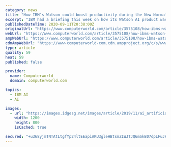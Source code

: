 ```yaml
---
category: news
title: "How IBM’s Watson could boost productivity during the New Normal"
excerpt: "IBM had a briefing this week on how its Watson AI product was used at the U.S. Open and something jumped out at me that could help overtaxed workers get more work done. I’m hearing a lot of complaints about people having to jump into back-to-back ..."
publishedDateTime: 2020-09-11T20:38:00Z
originalUrl: "https://www.computerworld.com/article/3575108/how-ibms-watson-could-boost-productivity-during-the-new-normal.html"
webUrl: "https://www.computerworld.com/article/3575108/how-ibms-watson-could-boost-productivity-during-the-new-normal.html"
ampWebUrl: "https://www.computerworld.com/article/3575108/how-ibms-watson-could-boost-productivity-during-the-new-normal.amp.html"
cdnAmpWebUrl: "https://www-computerworld-com.cdn.ampproject.org/c/s/www.computerworld.com/article/3575108/how-ibms-watson-could-boost-productivity-during-the-new-normal.amp.html"
type: article
quality: 59
heat: 59
published: false

provider:
  name: Computerworld
  domain: computerworld.com

topics:
  - IBM AI
  - AI

images:
  - url: "https://images.idgesg.net/images/article/2019/11/ai_artificial_intelligence_ml_machine_learning_abstract_face_by_kentoh_gettyimages_1042827860-100817767-large.jpg"
    width: 1200
    height: 800
    isCached: true

secured: "+u368yjmTNTAtLtgfYp24ltEEapiAKU3gleHBtsmZIWJTJQ6mSkB07dpLFuJKFlTnoVGt1dKgD7EPJePVceM02j17qEe+gCSZy5585Fd5PctqtFsLs3y8acdcoAowaHm7OU2HO5ejk+4gX4M4MJuM+aMpFF5ewx37R5Smspo1Ogt01hEZIvIp0ZfurGL6uVDUl2lq1g4OR8/4HgA8RtA3NQx89taUcQQcH3+nEbvitWtywN+i1ZJylMxqJO5O1s9VicKA7b6RIWkwYuXhcUkn6PnmDtJ5DhSaGBPqKFlWRcwzQtaH7TAp4tg1pFFo98vwKBRQNTXJstPslyFa1hCuVVBN6JZQ/BDM40bRjYYNxE=;0Tc4uTWAk/XOzRp+5aoQMQ=="
---
```


